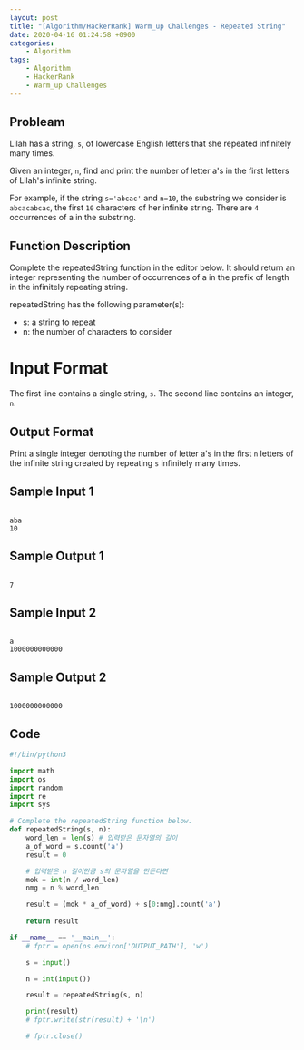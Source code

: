 ```yaml
---
layout: post
title: "[Algorithm/HackerRank] Warm_up Challenges - Repeated String"
date: 2020-04-16 01:24:58 +0900
categories: 
    - Algorithm
tags:
    - Algorithm
    - HackerRank
    - Warm_up Challenges
---
```


<!-- more -->


## Probleam
Lilah has a string, `s`, of lowercase English letters that she repeated infinitely many times.

Given an integer, `n`, find and print the number of letter a's in the first  letters of Lilah's infinite string.

For example, if the string `s='abcac'` and `n=10`, the substring we consider is `abcacabcac`, the first `10` characters of her infinite string. There are `4` occurrences of a in the substring.

## Function Description
Complete the repeatedString function in the editor below. It should return an integer representing the number of occurrences of a in the prefix of length  in the infinitely repeating string.

repeatedString has the following parameter(s):

- s: a string to repeat
- n: the number of characters to consider

# Input Format
The first line contains a single string, `s`.
The second line contains an integer, `n`.

## Output Format
Print a single integer denoting the number of letter a's in the first `n` letters of the infinite string created by repeating `s` infinitely many times.

## Sample Input 1
```

aba
10
```


## Sample Output 1
```

7
```


## Sample Input 2
```

a
1000000000000
```


## Sample Output 2
```

1000000000000
```


## Code

```python
#!/bin/python3

import math
import os
import random
import re
import sys

# Complete the repeatedString function below.
def repeatedString(s, n):
	word_len = len(s) # 입력받은 문자열의 길이
	a_of_word = s.count('a')
	result = 0

	# 입력받은 n 길이만큼 s의 문자열을 만든다면
	mok = int(n / word_len)
	nmg = n % word_len

	result = (mok * a_of_word) + s[0:nmg].count('a')
	
	return result

if __name__ == '__main__':
	# fptr = open(os.environ['OUTPUT_PATH'], 'w')

	s = input()

	n = int(input())

	result = repeatedString(s, n)

	print(result)
	# fptr.write(str(result) + '\n')

	# fptr.close()

```
